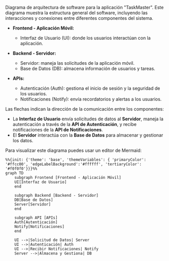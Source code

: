 Diagrama de arquitectura de software para la aplicación "TaskMaster". Este diagrama muestra la estructura general del software, incluyendo las interacciones y conexiones entre diferentes componentes del sistema. 

- **Frontend - Aplicación Móvil:**
  - Interfaz de Usuario (UI): donde los usuarios interactúan con la aplicación.

- **Backend - Servidor:**
  - Servidor: maneja las solicitudes de la aplicación móvil.
  - Base de Datos (DB): almacena información de usuarios y tareas.

- **APIs:**
  - Autenticación (Auth): gestiona el inicio de sesión y la seguridad de los usuarios.
  - Notificaciones (Notify): envía recordatorios y alertas a los usuarios.

Las flechas indican la dirección de la comunicación entre los componentes:

- La **Interfaz de Usuario** envía solicitudes de datos al **Servidor**, maneja la autenticación a través de la **API de Autenticación**, y recibe notificaciones de la **API de Notificaciones**.
- El **Servidor** interactúa con la **Base de Datos** para almacenar y gestionar los datos.

Para visualizar este diagrama puedes usar un editor de Mermaid:

```mermaid
%%{init: {'theme': 'base', 'themeVariables': { 'primaryColor': '#ffcc00', 'edgeLabelBackground':'#ffffff', 'tertiaryColor': '#f0f0f0'}}}%%
graph TD
    subgraph Frontend [Frontend - Aplicación Móvil]
    UI[Interfaz de Usuario]
    end

    subgraph Backend [Backend - Servidor]
    DB[Base de Datos]
    Server[Servidor]
    end

    subgraph API [APIs]
    Auth[Autenticación]
    Notify[Notificaciones]
    end

    UI -->|Solicitud de Datos| Server
    UI -->|Autenticación| Auth
    UI -->|Recibir Notificaciones| Notify
    Server -->|Almacena y Gestiona| DB

```

